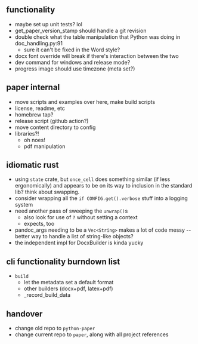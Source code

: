 ## functionality
* maybe set up unit tests? lol
* get_paper_version_stamp should handle a git revision
* double check what the table manipulation that Python was doing in doc_handling.py:91
    - sure it can't be fixed in the Word style?
* docx font override will break if there's interaction between the two
* dev command for windows and release mode?
* progress image should use timezone (meta set?)

## paper internal
* move scripts and examples over here, make build scripts
* license, readme, etc
* homebrew tap?
* release script (github action?)
* move content directory to config
* libraries?!
  - oh noes!
  - pdf manipulation

## idiomatic rust
- using `state` crate, but `once_cell` does something similar (if less ergonomically) and appears to be on its way to inclusion in the standard lib? think about swapping.
- consider wrapping all the `if CONFIG.get().verbose` stuff into a logging system
- need another pass of sweeping the `unwrap()`s
    - also look for use of `?` without setting a context
    - expects, too
- pandoc_args needing to be a `Vec<String>` makes a lot of code messy -- better way to handle a list of string-like objects?
- the independent impl for DocxBuilder is kinda yucky

## cli functionality burndown list
* `build`
  - let the metadata set a default format
  - other builders (docx+pdf, latex+pdf)
  - _record_build_data

## handover
* change old repo to `python-paper`
* change current repo to `paper`, along with all project references
